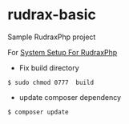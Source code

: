 # rudrax-basic
Sample RudraxPhp project

For [System Setup For RudraxPhp](https://github.com/boilerplatez/rudrax-basic/blob/master/SYSTEM.md)

- Fix build directory   
````
$ sudo chmod 0777  build
````
- update composer dependency
````
$ composer update
````

